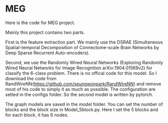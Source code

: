 # MEG
Here is the code for MEG project.

Mainly this project contains two parts. 

First is the feature extraction part. We mainly use the DSRAE (Simultaneous Spatial-temporal Decomposition of
Connectome-scale Brain Networks by Deep Sparse Recurrent Auto-encoders). 

Second, we use the Randomly Wired Neural Networks (Exploring Randomly Wired Neural Networks for Image Recognition arXiv:1904.01569v2) for classify the 6-class problem. There is no offical code for this model. So I download the code from RandWireNN(https://github.com/seungwonpark/RandWireNN) and remove most of his code to simply it as much as possible.
The configuration are setted in the configs folder. So the second model is written by pytorch.


The graph models are saved in the model folder. 
You can set the number of blocks and the block size in Model_5block.py. Here I set the 5 blocks and for each block, it has 6 nodes.

